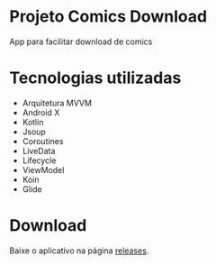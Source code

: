 # Projeto Comics Download

App para facilitar download de comics

# Tecnologias utilizadas

- Arquitetura MVVM
- Android X
- Kotlin
- Jsoup
- Coroutines
- LiveData
- Lifecycle
- ViewModel
- Koin
- Glide

# Download
Baixe o aplicativo na página [releases](https://github.com/oliverdamon/MVVM-Comics/releases).

